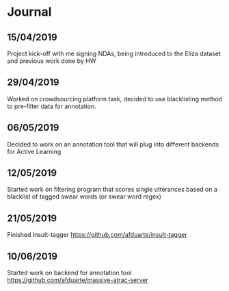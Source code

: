 Journal
=======

## 15/04/2019

Project kick-off with me signing NDAs, being introduced to the Eliza dataset and previous work done by HW

## 29/04/2019

Worked on crowdsourcing platform task, decided to use blacklisting method to pre-filter data for annotation.

## 06/05/2019

Decided to work on an annotation tool that will plug into different backends for Active Learning

## 12/05/2019

Started work on filtering program that scores single utterances based on a blacklist of tagged swear words (or swear word regex)

## 21/05/2019

Finished Insult-tagger https://github.com/afduarte/insult-tagger 

## 10/06/2019

Started work on backend for annotation tool https://github.com/afduarte/massive-atrac-server

